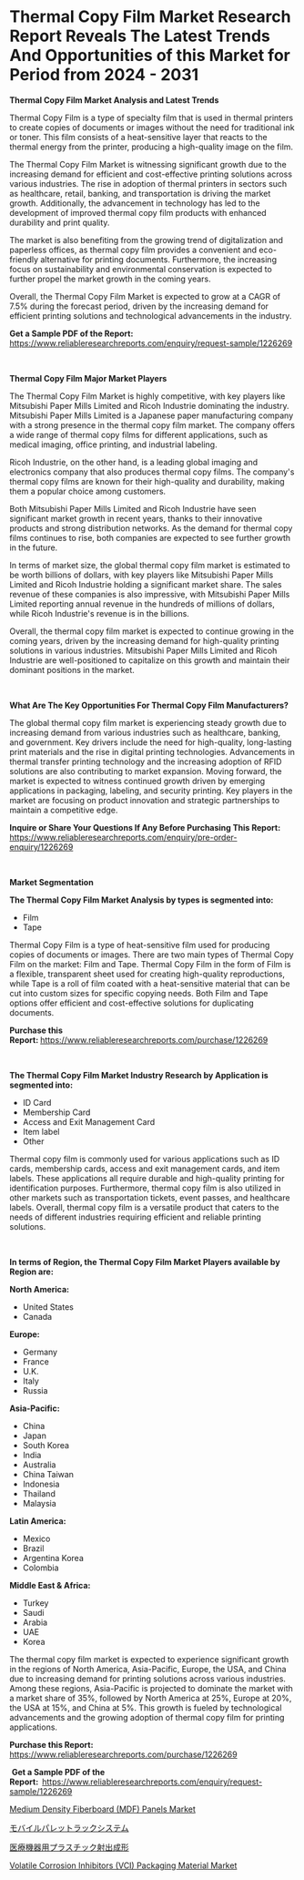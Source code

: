 <p><h1>Thermal Copy Film Market Research Report Reveals The Latest Trends And Opportunities of this Market for Period from 2024 - 2031</h1></p><p><strong>Thermal Copy Film Market Analysis and Latest Trends</strong></p>
<p><p>Thermal Copy Film is a type of specialty film that is used in thermal printers to create copies of documents or images without the need for traditional ink or toner. This film consists of a heat-sensitive layer that reacts to the thermal energy from the printer, producing a high-quality image on the film.</p><p>The Thermal Copy Film Market is witnessing significant growth due to the increasing demand for efficient and cost-effective printing solutions across various industries. The rise in adoption of thermal printers in sectors such as healthcare, retail, banking, and transportation is driving the market growth. Additionally, the advancement in technology has led to the development of improved thermal copy film products with enhanced durability and print quality.</p><p>The market is also benefiting from the growing trend of digitalization and paperless offices, as thermal copy film provides a convenient and eco-friendly alternative for printing documents. Furthermore, the increasing focus on sustainability and environmental conservation is expected to further propel the market growth in the coming years.</p><p>Overall, the Thermal Copy Film Market is expected to grow at a CAGR of 7.5% during the forecast period, driven by the increasing demand for efficient printing solutions and technological advancements in the industry.</p></p>
<p><strong>Get a Sample PDF of the Report:&nbsp;</strong> <a href="https://www.reliableresearchreports.com/enquiry/request-sample/1226269">https://www.reliableresearchreports.com/enquiry/request-sample/1226269</a></p>
<p>&nbsp;</p>
<p><strong>Thermal Copy Film Major Market Players</strong></p>
<p><p>The Thermal Copy Film Market is highly competitive, with key players like Mitsubishi Paper Mills Limited and Ricoh Industrie dominating the industry. Mitsubishi Paper Mills Limited is a Japanese paper manufacturing company with a strong presence in the thermal copy film market. The company offers a wide range of thermal copy films for different applications, such as medical imaging, office printing, and industrial labeling.</p><p>Ricoh Industrie, on the other hand, is a leading global imaging and electronics company that also produces thermal copy films. The company's thermal copy films are known for their high-quality and durability, making them a popular choice among customers.</p><p>Both Mitsubishi Paper Mills Limited and Ricoh Industrie have seen significant market growth in recent years, thanks to their innovative products and strong distribution networks. As the demand for thermal copy films continues to rise, both companies are expected to see further growth in the future.</p><p>In terms of market size, the global thermal copy film market is estimated to be worth billions of dollars, with key players like Mitsubishi Paper Mills Limited and Ricoh Industrie holding a significant market share. The sales revenue of these companies is also impressive, with Mitsubishi Paper Mills Limited reporting annual revenue in the hundreds of millions of dollars, while Ricoh Industrie's revenue is in the billions.</p><p>Overall, the thermal copy film market is expected to continue growing in the coming years, driven by the increasing demand for high-quality printing solutions in various industries. Mitsubishi Paper Mills Limited and Ricoh Industrie are well-positioned to capitalize on this growth and maintain their dominant positions in the market.</p></p>
<p>&nbsp;</p>
<p><strong>What Are The Key Opportunities For Thermal Copy Film Manufacturers?</strong></p>
<p><p>The global thermal copy film market is experiencing steady growth due to increasing demand from various industries such as healthcare, banking, and government. Key drivers include the need for high-quality, long-lasting print materials and the rise in digital printing technologies. Advancements in thermal transfer printing technology and the increasing adoption of RFID solutions are also contributing to market expansion. Moving forward, the market is expected to witness continued growth driven by emerging applications in packaging, labeling, and security printing. Key players in the market are focusing on product innovation and strategic partnerships to maintain a competitive edge.</p></p>
<p><strong>Inquire or Share Your Questions If Any Before Purchasing This Report:</strong> <a href="https://www.reliableresearchreports.com/enquiry/pre-order-enquiry/1226269">https://www.reliableresearchreports.com/enquiry/pre-order-enquiry/1226269</a></p>
<p>&nbsp;</p>
<p><strong>Market Segmentation</strong></p>
<p><strong>The Thermal Copy Film Market Analysis by types is segmented into:</strong></p>
<p><ul><li>Film</li><li>Tape</li></ul></p>
<p><p>Thermal Copy Film is a type of heat-sensitive film used for producing copies of documents or images. There are two main types of Thermal Copy Film on the market: Film and Tape. Thermal Copy Film in the form of Film is a flexible, transparent sheet used for creating high-quality reproductions, while Tape is a roll of film coated with a heat-sensitive material that can be cut into custom sizes for specific copying needs. Both Film and Tape options offer efficient and cost-effective solutions for duplicating documents.</p></p>
<p><strong>Purchase this Report:&nbsp;</strong><a href="https://www.reliableresearchreports.com/purchase/1226269">https://www.reliableresearchreports.com/purchase/1226269</a></p>
<p>&nbsp;</p>
<p><strong>The Thermal Copy Film Market Industry Research by Application is segmented into:</strong></p>
<p><ul><li>ID Card</li><li>Membership Card</li><li>Access and Exit Management Card</li><li>Item label</li><li>Other</li></ul></p>
<p><p>Thermal copy film is commonly used for various applications such as ID cards, membership cards, access and exit management cards, and item labels. These applications all require durable and high-quality printing for identification purposes. Furthermore, thermal copy film is also utilized in other markets such as transportation tickets, event passes, and healthcare labels. Overall, thermal copy film is a versatile product that caters to the needs of different industries requiring efficient and reliable printing solutions.</p></p>
<p>&nbsp;</p>
<p><strong>In terms of Region, the Thermal Copy Film Market Players available by Region are:</strong></p>
<p>
    <p> <strong> North America: </strong>
        <ul>
            <li>United States</li>
            <li>Canada</li>
        </ul>
        </p> 
    <p> <strong> Europe: </strong>
        <ul>
            <li>Germany</li>
            <li>France</li>
            <li>U.K.</li>
            <li>Italy</li>
            <li>Russia</li>
        </ul>
        </p> 
    <p> <strong> Asia-Pacific: </strong>
        <ul>
            <li>China</li>
            <li>Japan</li>
            <li>South Korea</li>
            <li>India</li>
            <li>Australia</li>
            <li>China Taiwan</li>
            <li>Indonesia</li>
            <li>Thailand</li>
            <li>Malaysia</li>
        </ul>
        </p> 
    <p> <strong> Latin America: </strong>
        <ul>
            <li>Mexico</li>
            <li>Brazil</li>
            <li>Argentina Korea</li>
            <li>Colombia</li>
        </ul>
        </p> 
    <p> <strong> Middle East & Africa: </strong>
        <ul>
            <li>Turkey</li>
            <li>Saudi</li>
            <li>Arabia</li>
            <li>UAE</li>
            <li>Korea</li>
        </ul>
    </p>
    </p>
<p><p>The thermal copy film market is expected to experience significant growth in the regions of North America, Asia-Pacific, Europe, the USA, and China due to increasing demand for printing solutions across various industries. Among these regions, Asia-Pacific is projected to dominate the market with a market share of 35%, followed by North America at 25%, Europe at 20%, the USA at 15%, and China at 5%. This growth is fueled by technological advancements and the growing adoption of thermal copy film for printing applications.</p></p>
<p><strong>Purchase this Report: </strong><a href="https://www.reliableresearchreports.com/purchase/1226269">https://www.reliableresearchreports.com/purchase/1226269</a></p>
<p>&nbsp;<strong>Get a Sample PDF of the Report:&nbsp;&nbsp;</strong><a href="https://www.reliableresearchreports.com/enquiry/request-sample/1226269">https://www.reliableresearchreports.com/enquiry/request-sample/1226269</a></p>
<p><strong></strong></p>
<p><p><a href="https://github.com/dx0328/Market-Research-Report-List-1/blob/main/medium-density-fiberboard-mdf-panels-market.md">Medium Density Fiberboard (MDF) Panels Market</a></p><p><a href="https://medium.com/@deonboer2023/%E3%83%A2%E3%83%90%E3%82%A4%E3%83%AB%E3%83%91%E3%83%AC%E3%83%83%E3%83%88%E3%83%A9%E3%83%83%E3%82%AF%E3%82%B7%E3%82%B9%E3%83%86%E3%83%A0%E5%B8%82%E5%A0%B4-%E5%B8%82%E5%A0%B4%E3%82%B7%E3%82%A7%E3%82%A2-%E5%B8%82%E5%A0%B4%E3%83%88%E3%83%AC%E3%83%B3%E3%83%89-%E3%81%8A%E3%82%88%E3%81%B3%E5%B0%86%E6%9D%A5%E3%81%AE%E6%88%90%E9%95%B7%E3%82%92%E6%8E%A2%E3%82%8B-bb73f5c1ee36">モバイルパレットラックシステム</a></p><p><a href="https://medium.com/@harmonybogan1944/%E5%8C%BB%E7%99%82%E6%A9%9F%E5%99%A8%E7%94%A8%E3%81%AE%E3%83%97%E3%83%A9%E3%82%B9%E3%83%81%E3%83%83%E3%82%AF%E5%B0%84%E5%87%BA%E6%88%90%E5%BD%A2%E3%81%AE%E5%B8%82%E5%A0%B4%E8%A6%8F%E6%A8%A1-%E5%B8%82%E5%A0%B4%E5%8B%95%E5%90%91%E3%81%A8%E5%B8%82%E5%A0%B4%E4%BA%88%E6%B8%AC-2024%E5%B9%B4%E3%81%8B%E3%82%892031%E5%B9%B4-b3b221885bb8">医療機器用プラスチック射出成形</a></p><p><a href="https://github.com/juancolorado15/Market-Research-Report-List-1/blob/main/volatile-corrosion-inhibitors-vci-packaging-material-market.md">Volatile Corrosion Inhibitors (VCI) Packaging Material Market</a></p></p>